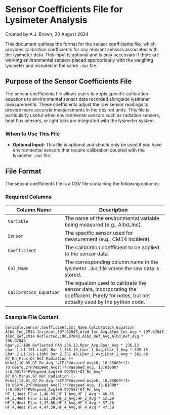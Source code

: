 # Sensor Coefficients File for Lysimeter Analysis
Created by A.J. Brown, 30 August 2024

This document outlines the format for the sensor coefficients file, which provides calibration coefficients for any relevant sensors associated with the lysimeter data. This input is optional and is only necessary if there are working environmental sensors placed appropriately with the weighing lysimeter and included in the same `.dat` file.

## Purpose of the Sensor Coefficients File

The sensor coefficients file allows users to apply specific calibration equations to environmental sensor data recorded alongside lysimeter measurements. These coefficients adjust the raw sensor readings to provide more accurate measurements in the desired units. This file is particularly useful when environmental sensors such as radiation sensors, heat flux sensors, or light bars are integrated with the lysimeter system.

### When to Use This File

- **Optional Input:** This file is optional and should only be used if you have environmental sensors that require calibration coupled with the lysimeter `.dat` file. 

## File Format

The sensor coefficients file is a CSV file containing the following columns:

### Required Columns

| Column Name            | Description                                                                 |
|------------------------|-----------------------------------------------------------------------------|
| `Variable`             | The name of the environmental variable being measured (e.g., Albd_Inc).     |
| `Sensor`               | The specific sensor used for measurement (e.g., CM14 Incident).             |
| `Coefficient`          | The calibration coefficient to be applied to the sensor data.               |
| `Col_Name`             | The corresponding column name in the lysimeter `.dat` file where the raw data is stored. |
| `Calibration_Equation` | The equation used to calibrate the sensor data, incorporating the coefficient. Purely for notes, but not actually used by the python code. |

### Example File Content

```plaintext
Variable,Sensor,Coefficient,Col_Name,Calibration_Equation
Albd_Inc,CM14 Incident,197.62845,Albd_Inc_Avg,Albd_Inc_Avg * 197.62845
Albd_Ref,CM14 Reflected,196.07843,Albd_Ref_Avg,Albd_Ref_Avg * 196.07843
Rpar,LI-190 Reflected PAR,236.13,Rpar_Avg,Rpar_Avg * 236.13
Lbar_1,LI-191 Light Bar 1,335.15,Lbar_1_Avg,Lbar_1_Avg * 335.15
Lbar_2,LI-191 Light Bar 2,381.48,Lbar_2_Avg,Lbar_2_Avg * 381.48
Q7_Rn_Plus,Q7 Net Radiation (+ Wind),10.85,Q7_Rn_Avg,"=IF(PVWspeed_Avg>0, 10.85000*(1+(0.066*0.2*PVWspeed_Avg)))*PVWspeed_Avg, 13.81000*((0.00174*PVWspeed_Avg)+0.99755)*Q7_Rn_Avg"
Q7_Rn_Minus,Q7 Net Radiation (- Wind),13.81,Q7_Rn_Avg,"=IF(PVWspeed_Avg>0, 10.85000*(1+(0.066*0.2*PVWspeed_Avg)))*PVWspeed_Avg, 13.81000*((0.00174*PVWspeed_Avg)+0.99755)*Q7_Rn_Avg"
HF_1,Heat Flux 1,46.65,HF_1_Avg,HF_1_Avg * 46.65
HF_2,Heat Flux 2,52.29,HF_2_Avg,HF_2_Avg * 52.29
HF_3,Heat Flux 3,37.86,HF_3_Avg,HF_3_Avg * 37.86
HF_4,Heat Flux 4,47.39,HF_4_Avg,HF_4_Avg * 47.39
